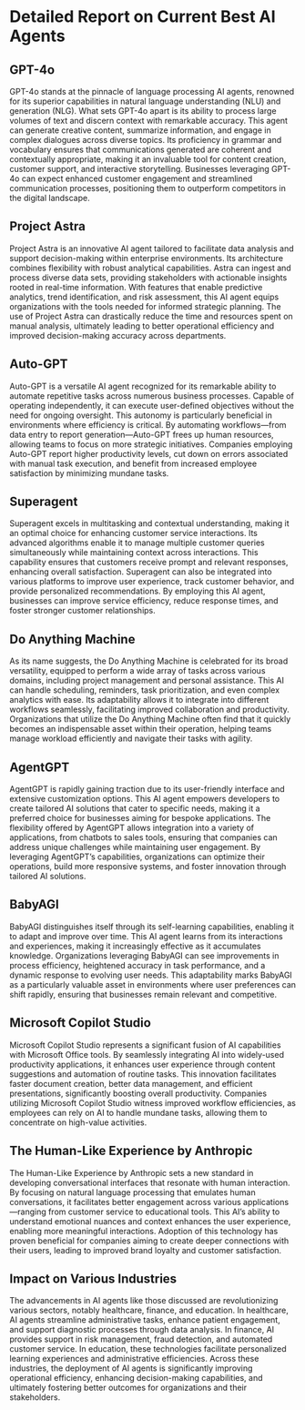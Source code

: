 # Detailed Report on Current Best AI Agents 

## GPT-4o
GPT-4o stands at the pinnacle of language processing AI agents, renowned for its superior capabilities in natural language understanding (NLU) and generation (NLG). What sets GPT-4o apart is its ability to process large volumes of text and discern context with remarkable accuracy. This agent can generate creative content, summarize information, and engage in complex dialogues across diverse topics. Its proficiency in grammar and vocabulary ensures that communications generated are coherent and contextually appropriate, making it an invaluable tool for content creation, customer support, and interactive storytelling. Businesses leveraging GPT-4o can expect enhanced customer engagement and streamlined communication processes, positioning them to outperform competitors in the digital landscape.

## Project Astra
Project Astra is an innovative AI agent tailored to facilitate data analysis and support decision-making within enterprise environments. Its architecture combines flexibility with robust analytical capabilities. Astra can ingest and process diverse data sets, providing stakeholders with actionable insights rooted in real-time information. With features that enable predictive analytics, trend identification, and risk assessment, this AI agent equips organizations with the tools needed for informed strategic planning. The use of Project Astra can drastically reduce the time and resources spent on manual analysis, ultimately leading to better operational efficiency and improved decision-making accuracy across departments.

## Auto-GPT
Auto-GPT is a versatile AI agent recognized for its remarkable ability to automate repetitive tasks across numerous business processes. Capable of operating independently, it can execute user-defined objectives without the need for ongoing oversight. This autonomy is particularly beneficial in environments where efficiency is critical. By automating workflows—from data entry to report generation—Auto-GPT frees up human resources, allowing teams to focus on more strategic initiatives. Companies employing Auto-GPT report higher productivity levels, cut down on errors associated with manual task execution, and benefit from increased employee satisfaction by minimizing mundane tasks.

## Superagent
Superagent excels in multitasking and contextual understanding, making it an optimal choice for enhancing customer service interactions. Its advanced algorithms enable it to manage multiple customer queries simultaneously while maintaining context across interactions. This capability ensures that customers receive prompt and relevant responses, enhancing overall satisfaction. Superagent can also be integrated into various platforms to improve user experience, track customer behavior, and provide personalized recommendations. By employing this AI agent, businesses can improve service efficiency, reduce response times, and foster stronger customer relationships.

## Do Anything Machine
As its name suggests, the Do Anything Machine is celebrated for its broad versatility, equipped to perform a wide array of tasks across various domains, including project management and personal assistance. This AI can handle scheduling, reminders, task prioritization, and even complex analytics with ease. Its adaptability allows it to integrate into different workflows seamlessly, facilitating improved collaboration and productivity. Organizations that utilize the Do Anything Machine often find that it quickly becomes an indispensable asset within their operation, helping teams manage workload efficiently and navigate their tasks with agility.

## AgentGPT
AgentGPT is rapidly gaining traction due to its user-friendly interface and extensive customization options. This AI agent empowers developers to create tailored AI solutions that cater to specific needs, making it a preferred choice for businesses aiming for bespoke applications. The flexibility offered by AgentGPT allows integration into a variety of applications, from chatbots to sales tools, ensuring that companies can address unique challenges while maintaining user engagement. By leveraging AgentGPT’s capabilities, organizations can optimize their operations, build more responsive systems, and foster innovation through tailored AI solutions.

## BabyAGI
BabyAGI distinguishes itself through its self-learning capabilities, enabling it to adapt and improve over time. This AI agent learns from its interactions and experiences, making it increasingly effective as it accumulates knowledge. Organizations leveraging BabyAGI can see improvements in process efficiency, heightened accuracy in task performance, and a dynamic response to evolving user needs. This adaptability marks BabyAGI as a particularly valuable asset in environments where user preferences can shift rapidly, ensuring that businesses remain relevant and competitive.

## Microsoft Copilot Studio
Microsoft Copilot Studio represents a significant fusion of AI capabilities with Microsoft Office tools. By seamlessly integrating AI into widely-used productivity applications, it enhances user experience through content suggestions and automation of routine tasks. This innovation facilitates faster document creation, better data management, and efficient presentations, significantly boosting overall productivity. Companies utilizing Microsoft Copilot Studio witness improved workflow efficiencies, as employees can rely on AI to handle mundane tasks, allowing them to concentrate on high-value activities.

## The Human-Like Experience by Anthropic
The Human-Like Experience by Anthropic sets a new standard in developing conversational interfaces that resonate with human interaction. By focusing on natural language processing that emulates human conversations, it facilitates better engagement across various applications—ranging from customer service to educational tools. This AI’s ability to understand emotional nuances and context enhances the user experience, enabling more meaningful interactions. Adoption of this technology has proven beneficial for companies aiming to create deeper connections with their users, leading to improved brand loyalty and customer satisfaction.

## Impact on Various Industries
The advancements in AI agents like those discussed are revolutionizing various sectors, notably healthcare, finance, and education. In healthcare, AI agents streamline administrative tasks, enhance patient engagement, and support diagnostic processes through data analysis. In finance, AI provides support in risk management, fraud detection, and automated customer service. In education, these technologies facilitate personalized learning experiences and administrative efficiencies. Across these industries, the deployment of AI agents is significantly improving operational efficiency, enhancing decision-making capabilities, and ultimately fostering better outcomes for organizations and their stakeholders.